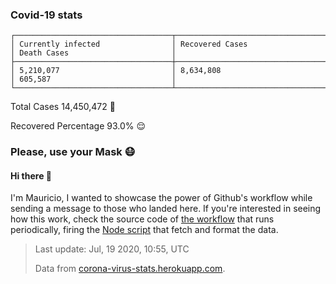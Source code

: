 
### Covid-19 stats

```
┌───────────────────────────────────┬───────────────────────────────────┬───────────────────────────────────┐
│ Currently infected                │ Recovered Cases                   │ Death Cases                       │
├───────────────────────────────────┼───────────────────────────────────┼───────────────────────────────────┤
│ 5,210,077                         │ 8,634,808                         │ 605,587                           │
└───────────────────────────────────┴───────────────────────────────────┴───────────────────────────────────┘
```

Total Cases 14,450,472 🦠

Recovered Percentage 93.0% 😌

### Please, use your Mask 😷

#### Hi there 👋
I'm Mauricio, I wanted to showcase the power of Github's workflow while sending a message to those who landed here.
If you're interested in seeing how this work, check the source code of [the workflow](https://github.com/mdottavio/mdottavio/blob/master/.github/workflows/updateReadme.yml) that runs periodically, firing
the [Node script](https://github.com/mdottavio/mdottavio/tree/covidstats) that fetch and format the data.

> Last update: Jul, 19 2020, 10:55, UTC
>
> Data from [corona-virus-stats.herokuapp.com](https://corona-virus-stats.herokuapp.com/api/v1/cases/general-stats).
